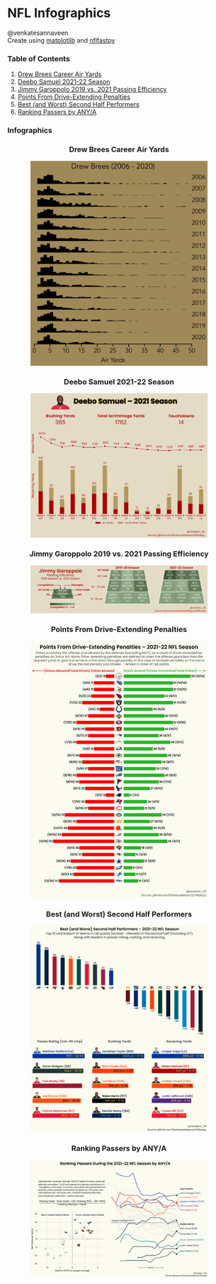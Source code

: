 # NFL Infographics
@venkatesannaveen  
Create using [matplotlib](https://github.com/matplotlib/matplotlib) and [nflfastpy](https://github.com/fantasydatapros/nflfastpy)  

### Table of Contents  
1. [Drew Brees Career Air Yards](#drew-brees-career-air-yards)  
2. [Deebo Samuel 2021-22 Season](#deebo-samuel-2021-22-season)  
3. [Jimmy Garoppolo 2019 vs. 2021 Passing Efficiency](#jimmy-garoppolo-2019-vs-2021-passing-efficiency)
4. [Points From Drive-Extending Penalties](#points-from-drive-extending-penalties)
5. [Best (and Worst) Second Half Performers](#best-and-worst-second-half-performers)  
6. [Ranking Passers by ANY/A](#ranking-passers-by-any-a)

### Infographics

<h3 align="center">Drew Brees Career Air Yards</h3>
<p align="center">
<img src="infographics/drew_brees_air_yards.png" alt="drew_brees_air_yards" width=400/>
</p>  

<h3 align="center">Deebo Samuel 2021-22 Season</h3>
<p align="center">
<img src="infographics/deebo_samuel_receiving.png" alt="deebo_samuel_receiving" width=400/>
</p>  

<h3 align="center">Jimmy Garoppolo 2019 vs. 2021 Passing Efficiency</h3>  
<p align="center">
<img src="infographics/jimmy_garoppolo_passing.png" alt="jimmy_garoppolo_passing" width=400/>
</p>  

<h3 align="center">Points From Drive-Extending Penalties</h3>  
<p align="center">
<img src="infographics/third_down_penalties.png" alt="drive_extending_penalties" width=400/>
</p>  

<h3 align="center">Best (and Worst) Second Half Performers</h3>  
<p align="center">
<img src="infographics/second_half_stats.png" alt="second_half_stats" width=400/>
</p>  

<h3 align="center">Ranking Passers by ANY/A</h3>  
<p align="center">
<img src="infographics/adjusted_net_yards_pts.png" alt="adjusted_net_yards_pts" width=400/>
</p>
